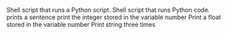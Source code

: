 Shell script that runs a Python script.
Shell script that runs Python code.
prints a sentence
print the integer stored in the variable number
Print a float stored in the variable number
Print string three times
